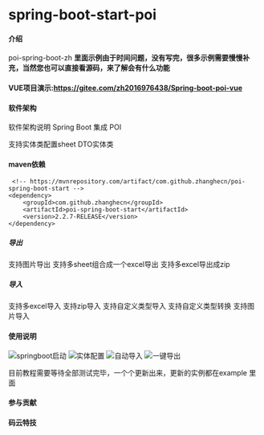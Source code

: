 # spring-boot-start-poi

#### 介绍
poi-spring-boot-zh
 **里面示例由于时间问题，没有写完，很多示例需要慢慢补充，当然您也可以直接看源码，来了解会有什么功能** 
#### VUE项目演示:https://gitee.com/zh2016976438/Spring-boot-poi-vue
#### 软件架构
软件架构说明
Spring Boot 集成 POI


支持实体类配置sheet DTO实体类
####  maven依赖


```
 <!-- https://mvnrepository.com/artifact/com.github.zhanghecn/poi-spring-boot-start -->
<dependency>
    <groupId>com.github.zhanghecn</groupId>
    <artifactId>poi-spring-boot-start</artifactId>
    <version>2.2.7-RELEASE</version>
</dependency>
```



##### 导出
支持图片导出
支持多sheet组合成一个excel导出
支持多excel导出成zip

##### 导入
支持多excel导入
支持zip导入
支持自定义类型导入
支持自定义类型转换
支持图片导入



#### 使用说明
![springboot启动](https://images.gitee.com/uploads/images/2020/0612/225342_d99139ac_2220484.png "springBootApplication.png")
![实体配置](https://images.gitee.com/uploads/images/2020/0612/225359_832f32b8_2220484.png "配置1.png")
![自动导入](https://images.gitee.com/uploads/images/2020/0612/225413_3a3dad6e_2220484.png "参数使用.png")
![一键导出](https://images.gitee.com/uploads/images/2020/0612/225432_3820a386_2220484.png "导出.png")

目前教程需要等待全部测试完毕，一个个更新出来，更新的实例都在example 里面


#### 参与贡献




#### 码云特技

